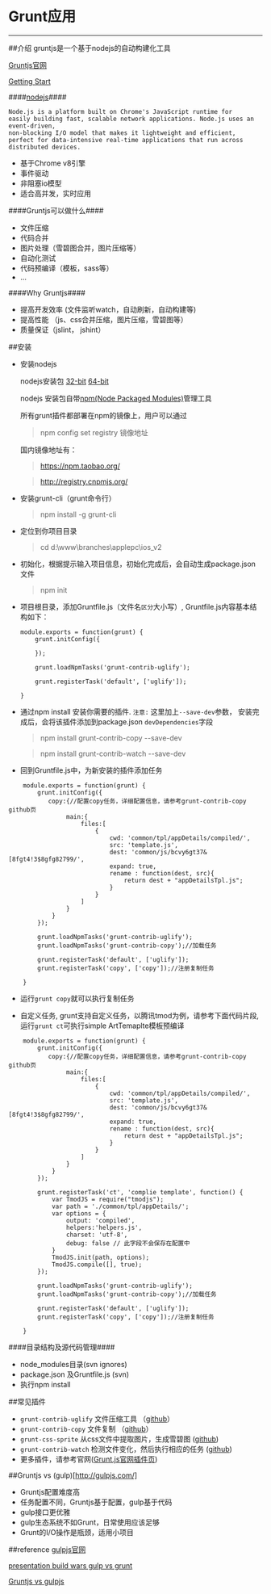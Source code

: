 Grunt应用
=========
***
##介绍
gruntjs是一个基于nodejs的自动构建化工具

[Gruntjs官网](http://gruntjs.com/)

[Getting Start](http://gruntjs.com/getting-started)

####[nodejs](http://nodejs.org/)####

```
Node.js is a platform built on Chrome's JavaScript runtime for
easily building fast, scalable network applications. Node.js uses an event-driven,
non-blocking I/O model that makes it lightweight and efficient,
perfect for data-intensive real-time applications that run across distributed devices.
```

* 基于Chrome v8引擎
* 事件驱动
* 非阻塞io模型
* 适合高并发，实时应用

####Gruntjs可以做什么####

* 文件压缩
* 代码合并
* 图片处理（雪碧图合并，图片压缩等）
* 自动化测试
* 代码预编译（模板，sass等）
* ...

####Why Gruntjs####

* 提高开发效率 (文件监听watch，自动刷新，自动构建等)
* 提高性能 （js、css合并压缩，图片压缩，雪碧图等）
* 质量保证（jslint， jshint）


##安装
* 安装nodejs

  nodejs安装包
  [32-bit](http://nodejs.org/dist/v0.10.28/node-v0.10.28-x86.msi)
  [64-bit](http://nodejs.org/dist/v0.10.28/x64/node-v0.10.28-x64.msi)

  nodejs 安装包自带[npm(Node Packaged Modules)](https://www.npmjs.org/)管理工具

  所有grunt插件都部署在npm的镜像上，用户可以通过
    > npm config set registry 镜像地址

  国内镜像地址有：
  > https://npm.taobao.org/

  > http://registry.cnpmjs.org/


* 安装grunt-cli（grunt命令行）
    >npm install -g grunt-cli

* 定位到你项目目录
    > cd d:\www\branches\applepc\ios_v2

* 初始化，根据提示输入项目信息，初始化完成后，会自动生成package.json文件
    > npm init

* 项目根目录，添加Gruntfile.js（文件名`区分`大小写）, Gruntfile.js内容基本结构如下：
    ```
    module.exports = function(grunt) {
        grunt.initConfig({

        });

        grunt.loadNpmTasks('grunt-contrib-uglify');

        grunt.registerTask('default', ['uglify']);

    }
    ```


* 通过npm install 安装你需要的插件. `注意:` 这里加上`--save-dev`参数，
安装完成后，会将该插件添加到package.json `devDependencies`字段

    >npm install grunt-contrib-copy --save-dev

    >npm install grunt-contrib-watch --save-dev

* 回到Gruntfile.js中，为新安装的插件添加任务
```
    module.exports = function(grunt) {
        grunt.initConfig({
           copy:{//配置copy任务，详细配置信息，请参考grunt-contrib-copy github页
                main:{
                    files:[
                        {
                            cwd: 'common/tpl/appDetails/compiled/',
                            src: 'template.js',
                            dest: 'common/js/bcvy6gt37&[8fgt4!3$8gfg82799/',
                            expand: true,
                            rename : function(dest, src){
                                return dest + "appDetailsTpl.js";
                            }
                        }
                    ]
                }
            }
        });

        grunt.loadNpmTasks('grunt-contrib-uglify');
        grunt.loadNpmTasks('grunt-contrib-copy');//加载任务

        grunt.registerTask('default', ['uglify']);
        grunt.registerTask('copy', ['copy']);//注册复制任务

    }
```

* 运行`grunt copy`就可以执行复制任务

* 自定义任务, grunt支持自定义任务，以腾讯tmod为例，请参考下面代码片段, 运行`grunt ct`可执行simple ArtTemaplte模板预编译
```
    module.exports = function(grunt) {
        grunt.initConfig({
           copy:{//配置copy任务，详细配置信息，请参考grunt-contrib-copy github页
                main:{
                    files:[
                        {
                            cwd: 'common/tpl/appDetails/compiled/',
                            src: 'template.js',
                            dest: 'common/js/bcvy6gt37&[8fgt4!3$8gfg82799/',
                            expand: true,
                            rename : function(dest, src){
                                return dest + "appDetailsTpl.js";
                            }
                        }
                    ]
                }
            }
        });

        grunt.registerTask('ct', 'complie template', function() {
            var TmodJS = require("tmodjs");
            var path = './common/tpl/appDetails/';
            var options = {
                output: 'compiled',
                helpers:'helpers.js',
                charset: 'utf-8',
                debug: false // 此字段不会保存在配置中
            }
            TmodJS.init(path, options);
            TmodJS.compile([], true);
        });

        grunt.loadNpmTasks('grunt-contrib-uglify');
        grunt.loadNpmTasks('grunt-contrib-copy');//加载任务

        grunt.registerTask('default', ['uglify']);
        grunt.registerTask('copy', ['copy']);//注册复制任务

    }
```

####目录结构及源代码管理####

* node_modules目录(svn ignores)
* package.json 及Gruntfile.js (svn)
* 执行npm install

##常见插件

* `grunt-contrib-uglify` 文件压缩工具 （[github](https://github.com/gruntjs/grunt-contrib-uglify)）
* `grunt-contrib-copy` 文件复制  （[github](https://github.com/gruntjs/grunt-contrib-copy)）
* `grunt-css-sprite` 从css文件中提取图片，生成雪碧图 ([github](https://github.com/laoshu133/grunt-css-sprite))
* `grunt-contrib-watch` 检测文件变化，然后执行相应的任务 ([github](https://github.com/gruntjs/grunt-contrib-copy))
* 更多插件，请参考官网([Grunt.js官网插件页](http://gruntjs.com/plugins))


##Gruntjs vs (gulp)[http://gulpjs.com/]

* Gruntjs配置难度高
* 任务配置不同，Gruntjs基于配置，gulp基于代码
* gulp接口更优雅
* gulp生态系统不如Grunt，日常使用应该足够
* Grunt的I/O操作是瓶颈，适用小项目


##reference
[gulpjs官网](http://gulpjs.com/)

[presentation build wars gulp vs grunt](http://markdalgleish.github.io/presentation-build-wars-gulp-vs-grunt/)

[Gruntjs vs gulpjs](http://jaysoo.ca/2014/01/27/gruntjs-vs-gulpjs/)

